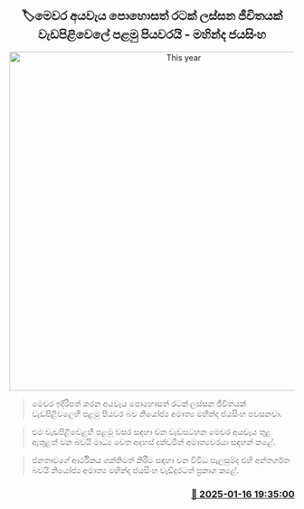 <p align='center'><b><h2 align='center' title='This year's budget is the first step in the "A Rich Country, a Beautiful Life" program - Mahinda Jayasinghe'>🏷මෙවර අයවැය පොහොසත් රටක් ලස්සන ජීවිතයක් වැඩපිළිවෙලේ පළමු පියවරයි - මහින්ද ජයසිංහ</h2></b></p>
<p align='center'><img src='https://helakuru.sgp1.cdn.digitaloceanspaces.com/esana/images/lib/mahinda-jayasinhe-media-new.jpg' width='600' alt='This year's budget is the first step in the "A Rich Country, a Beautiful Life" program - Mahinda Jayasinghe'></p>

> මෙවර ඉදිරිපත් කරන අයවැය පොහොසත් රටක් ලස්සන ජීවිතයක් වැඩපිළිවලෙහි පළමු පියවර බව නියෝජ්‍ය අමාත්‍ය මහින්ද ජයසිංහ පවසනවා.

> එම වැඩපිළිවෙළහි පළමු වසර සඳහා වන වැඩසටහන මෙවර අයවැය තුළ ඇතුළත් වන බවයි මාධ්‍ය වෙත අදහස් දක්වමින් අමාත්‍යවරයා සඳහන් කළේ.

> ජනතාවගේ ආර්ථිකය ශක්තිමත් කිරීම සඳහා වන විවිධ සැලසුම්ද එහි අන්තර්ගත බවයි නියෝජ්‍ය අමාත්‍ය මහින්ද ජයසිංහ වැඩිදුරටත් ප්‍රකාශ කළේ. 



<h3 align='right'><a href='https://www.helakuru.lk/esana/p/106627/'>📅 2025-01-16 19:35:00</a></h3>

